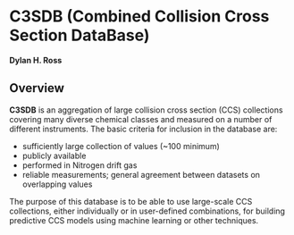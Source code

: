 # C3SDB (Combined Collision Cross Section DataBase)
__Dylan H. Ross__
 

## Overview
__C3SDB__ is an aggregation of large collision cross section (CCS) collections 
covering many diverse chemical classes and measured on a number of different 
instruments. The basic criteria for inclusion in the database are:
* sufficiently large collection of values (~100 minimum)
* publicly available
* performed in Nitrogen drift gas
* reliable measurements; general agreement between datasets on overlapping values


The purpose of this database is to be able to use large-scale CCS collections, 
either individually or in user-defined combinations, for building predictive CCS 
models using machine learning or other techniques. 
